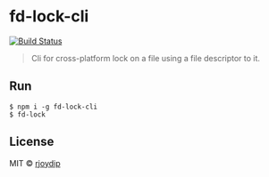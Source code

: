 # fd-lock-cli

[![Build Status](https://travis-ci.com/rjoydip/fd-lock-cli.svg?branch=master)](https://travis-ci.com/rjoydip/fd-lock-cli)

> Cli for cross-platform lock on a file using a file descriptor to it.

## Run

```shell
$ npm i -g fd-lock-cli
$ fd-lock
```

## License

MIT © [rjoydip](https://github.com/rjoydip/fd-lock-cli/blob/master/LICENSE)
